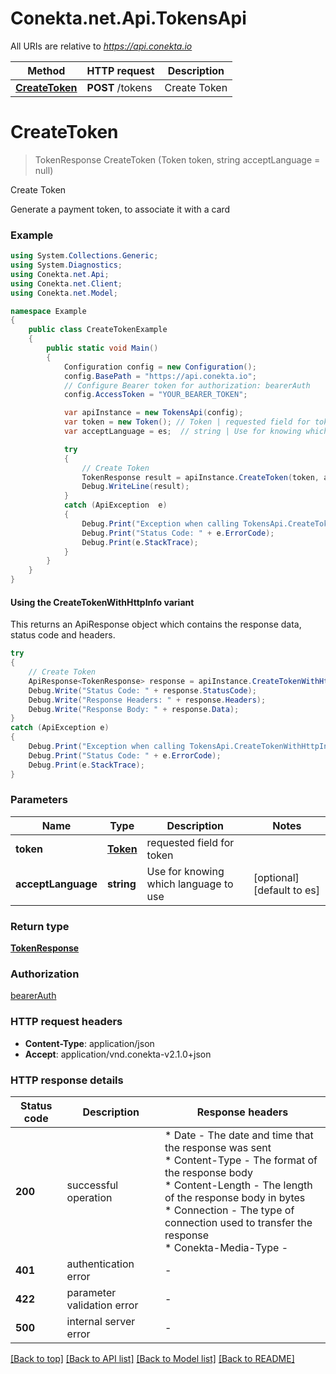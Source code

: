 # Conekta.net.Api.TokensApi

All URIs are relative to *https://api.conekta.io*

| Method | HTTP request | Description |
|--------|--------------|-------------|
| [**CreateToken**](TokensApi.md#createtoken) | **POST** /tokens | Create Token |

<a name="createtoken"></a>
# **CreateToken**
> TokenResponse CreateToken (Token token, string acceptLanguage = null)

Create Token

Generate a payment token, to associate it with a card 

### Example
```csharp
using System.Collections.Generic;
using System.Diagnostics;
using Conekta.net.Api;
using Conekta.net.Client;
using Conekta.net.Model;

namespace Example
{
    public class CreateTokenExample
    {
        public static void Main()
        {
            Configuration config = new Configuration();
            config.BasePath = "https://api.conekta.io";
            // Configure Bearer token for authorization: bearerAuth
            config.AccessToken = "YOUR_BEARER_TOKEN";

            var apiInstance = new TokensApi(config);
            var token = new Token(); // Token | requested field for token
            var acceptLanguage = es;  // string | Use for knowing which language to use (optional)  (default to es)

            try
            {
                // Create Token
                TokenResponse result = apiInstance.CreateToken(token, acceptLanguage);
                Debug.WriteLine(result);
            }
            catch (ApiException  e)
            {
                Debug.Print("Exception when calling TokensApi.CreateToken: " + e.Message);
                Debug.Print("Status Code: " + e.ErrorCode);
                Debug.Print(e.StackTrace);
            }
        }
    }
}
```

#### Using the CreateTokenWithHttpInfo variant
This returns an ApiResponse object which contains the response data, status code and headers.

```csharp
try
{
    // Create Token
    ApiResponse<TokenResponse> response = apiInstance.CreateTokenWithHttpInfo(token, acceptLanguage);
    Debug.Write("Status Code: " + response.StatusCode);
    Debug.Write("Response Headers: " + response.Headers);
    Debug.Write("Response Body: " + response.Data);
}
catch (ApiException e)
{
    Debug.Print("Exception when calling TokensApi.CreateTokenWithHttpInfo: " + e.Message);
    Debug.Print("Status Code: " + e.ErrorCode);
    Debug.Print(e.StackTrace);
}
```

### Parameters

| Name | Type | Description | Notes |
|------|------|-------------|-------|
| **token** | [**Token**](Token.md) | requested field for token |  |
| **acceptLanguage** | **string** | Use for knowing which language to use | [optional] [default to es] |

### Return type

[**TokenResponse**](TokenResponse.md)

### Authorization

[bearerAuth](../README.md#bearerAuth)

### HTTP request headers

 - **Content-Type**: application/json
 - **Accept**: application/vnd.conekta-v2.1.0+json


### HTTP response details
| Status code | Description | Response headers |
|-------------|-------------|------------------|
| **200** | successful operation |  * Date - The date and time that the response was sent <br>  * Content-Type - The format of the response body <br>  * Content-Length - The length of the response body in bytes <br>  * Connection - The type of connection used to transfer the response <br>  * Conekta-Media-Type -  <br>  |
| **401** | authentication error |  -  |
| **422** | parameter validation error |  -  |
| **500** | internal server error |  -  |

[[Back to top]](#) [[Back to API list]](../README.md#documentation-for-api-endpoints) [[Back to Model list]](../README.md#documentation-for-models) [[Back to README]](../README.md)

